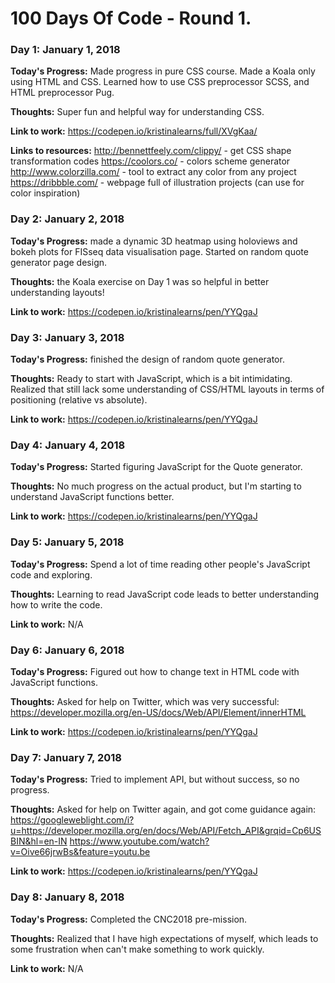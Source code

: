 # 100 Days Of Code - Round 1.

### Day 1: January 1, 2018

**Today's Progress:** Made progress in pure CSS course. Made a Koala only using HTML and CSS. Learned how to use CSS preprocessor SCSS, and HTML preprocessor Pug.

**Thoughts:** Super fun and helpful way for understanding CSS.

**Link to work:** https://codepen.io/kristinalearns/full/XVgKaa/

**Links to resources:**
http://bennettfeely.com/clippy/ - get CSS shape transformation codes
https://coolors.co/ - colors scheme generator
http://www.colorzilla.com/ - tool to extract any color from any project
https://dribbble.com/ - webpage full of illustration projects (can use for color inspiration)



### Day 2: January 2, 2018

**Today's Progress:** made a dynamic 3D heatmap using holoviews and bokeh plots for FISseq data visualisation page. Started on random quote generator page design.

**Thoughts:** the Koala exercise on Day 1 was so helpful in better understanding layouts!

**Link to work:** https://codepen.io/kristinalearns/pen/YYQgaJ



### Day 3: January 3, 2018

**Today's Progress:** finished the design of random quote generator. 

**Thoughts:** Ready to start with JavaScript, which is a bit intimidating. Realized that still lack some understanding of CSS/HTML layouts in terms of positioning (relative vs absolute).

**Link to work:** https://codepen.io/kristinalearns/pen/YYQgaJ



### Day 4: January 4, 2018

**Today's Progress:** Started figuring JavaScript for the Quote generator.

**Thoughts:** No much progress on the actual product, but I'm starting to understand JavaScript functions better.

**Link to work:** https://codepen.io/kristinalearns/pen/YYQgaJ


### Day 5: January 5, 2018

**Today's Progress:** Spend a lot of time reading other people's JavaScript code and exploring.

**Thoughts:** Learning to read JavaScript code leads to better understanding how to write the code.

**Link to work:** N/A


### Day 6: January 6, 2018

**Today's Progress:** Figured out how to change text in HTML code with JavaScript functions.

**Thoughts:** Asked for help on Twitter, which was very successful: https://developer.mozilla.org/en-US/docs/Web/API/Element/innerHTML

**Link to work:** https://codepen.io/kristinalearns/pen/YYQgaJ


### Day 7: January 7, 2018

**Today's Progress:** Tried to implement API, but without success, so no progress.

**Thoughts:** Asked for help on Twitter again, and got come guidance again: 
https://googleweblight.com/i?u=https://developer.mozilla.org/en/docs/Web/API/Fetch_API&grqid=Cp6USBIN&hl=en-IN
https://www.youtube.com/watch?v=Oive66jrwBs&feature=youtu.be

**Link to work:** https://codepen.io/kristinalearns/pen/YYQgaJ


### Day 8: January 8, 2018

**Today's Progress:** Completed the CNC2018 pre-mission.

**Thoughts:** Realized that I have high expectations of myself, which leads to some frustration when can't make something to work quickly.

**Link to work:** N/A

